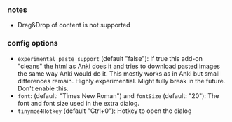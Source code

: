 ### notes

- Drag&Drop of content is not supported

### config options

- `experimental_paste_support` (default "false"): If true this add-on "cleans" the html as Anki does it and tries to download pasted images the same way Anki would do it. This mostly works as in Anki but small differences remain. Highly experimential. Might fully break in the future. Don't enable this. 
- `font`: (default: "Times New Roman") and `fontSize` (default: "20"): The font and font size used in the extra dialog.
- `tinymce4Hotkey` (default "Ctrl+0"): Hotkey to open the dialog
